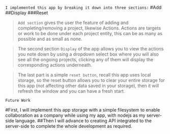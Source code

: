 ```I implemented this app by breaking it down into three sections:```
#Add
##Display
###Reset

>`Add section` gives the user the feature of adding and completing/removing a project, likewise Actions. Actions are targets or work to be done under each project entity, this can be as many as possible and as small as none.

>The second section `Display` of the app allows you to view the actions you note down by using a dropdown select box where you will also see all the ongoing projects, clicking any of them will display the corresponding actions underneath.

>The last part is a simple `reset button`, recall this app uses local storage, so the reset button allows you to clear your entire storage for this app (not affecting other data saved in your storage), then it will refresh the window and you can have a fresh start.

```Future Work```

#First, I will implement this app storage with a simple filesystem to enable collaboration as a company while using my app, with nodejs as my server-side language. 
##Then I will advance to creating API integrated to the server-side to complete the whole development as required.
